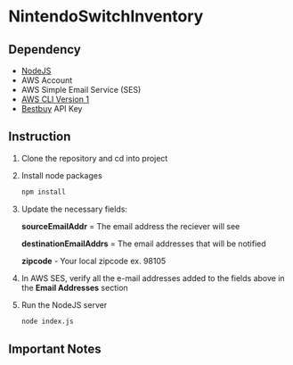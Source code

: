 # NintendoSwitchInventory

## Dependency

- [NodeJS](https://nodejs.org/en/download/)
- AWS Account
- AWS Simple Email Service (SES)
- [AWS CLI Version 1](https://docs.aws.amazon.com/cli/latest/userguide/install-cliv1.html)
- [Bestbuy](https://github.com/BestBuyAPIs/bestbuy-sdk-js) API Key

## Instruction

1. Clone the repository and cd into project

2. Install node packages

    ```bash
    npm install
    ```

3. Update the necessary fields:

    **sourceEmailAddr** = The email address the reciever will see

    **destinationEmailAddrs** = The email addresses that will be notified

    **zipcode** - Your local zipcode ex. 98105

4. In AWS SES, verify all the e-mail addresses added to the fields above in the **Email Addresses** section

5. Run the NodeJS server

    ```bash
    node index.js
    ```

## Important Notes

